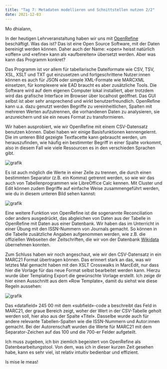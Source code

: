 ```yaml
---
title: "Tag 7: Metadaten modellieren und Schnittstellen nutzen 2/2"
date: 2021-12-03
---
```


Mo dhialann,

In der heutigen Lehrveranstaltung haben wir uns mit [OpenRefine](https://openrefine.org/) beschäftigt. Was das ist? Das ist eine Open Source Software, mit der Daten bereinigt werden können. Daher auch der Name: «open» heisst natürlich «offen» und «refine» kann als «aufbereiten» übersetzt werden. Aber was kann das Programm konkret? 

Das Programm ist vor allem für tabellarische Dateiformate wie CSV, TSV, XSL, XSLT und TXT gut einzusetzen und fortgeschrittene Nutzer:innen können es auch für JSON oder simple XML-Formate wie MARCXML einsetzen, für komplexere wie EAD braucht es aber zusätzliche Tools. Die Software wird auf dem eigenen Computer lokal installiert, aber trotzdem wird das grafische Interface im Browser über localhost geöffnet. Das GUI selbst ist aber sehr ansprechend und wirkt benutzerfreundlich. OpenRefine kann u.a. dazu genutzt werden Begriffe zu vereinheitlichen, Spalten mit mehreren Werten aufzutrennen, die vorhandenen Daten zu analysieren, sie anzureichern und sie ein neues Format zu transformieren.

Wir haben ausprobiert, wie wir OpenRefine mit einem CSV-Datensatz benutzen können. Dabei haben wir einige Basisfunktionen kennengelernt. Die im unteren Bild gezeigte Textfacette kann gebraucht werden, um herauszufinden, wie häufig ein bestimmter Begriff in einer Spalte vorkommt, also in diesem Fall wie viele Ressourcen es in den verschieden Sprachen gibt. 

![grafik](https://user-images.githubusercontent.com/90834649/151687704-2ba9ee54-f518-4d5a-bc0f-41377b6f65bc.png)

Es ist auch möglich die Werte in einer Zelle zu trennen, die durch einen bestimmten Separator (z.B. ein Komma) getrennt werden, so wie wir das auch von Tabellenprogrammen wie LibreOffice Calc kennen. Mit Cluster und Edit können zudem Begriffe auf einfache Weise zusammengeführt werden, wie du in diesem unteren Bild sehen kannst:

![grafik](https://user-images.githubusercontent.com/90834649/151687710-68b02425-f2b4-4adc-bc2e-71b69d035bbf.png)

Eine weitere Funktion von OpenRefine ist die sogenannte Reconciliation oder anders ausgedrückt, das abgleichen von Daten aus der Tabelle in OpenRefine mit Daten aus einer Datenbank. Wir haben das im Unterricht in einer Übung mit den ISSN-Nummern von Journals gemacht. So können in die Tabelle zusätzliche Angaben aufgenommen werden, wie z.B. die offiziellen Webseiten der Zeitschriften, die wir von der Datenbank [Wikidata](https://www.wikidata.org/wiki/Wikidata:Main_Page) übernehmen konnten.

Zum Schluss haben wir noch angeschaut, wie wir den CSV-Datensatz in ein MARC21 Format übertragen können. Das erinnert stark an das, was wir letztes Mal gemacht haben mit den XSLT Crosswalks in MarcEdit, nur dass hier die Vorlage für das neue Format selbst bearbeitet werden kann. Hierzu wurde über Templating Export die gewünschte Vorlage erstellt. Ich zeige dir hier einen Ausschnitt aus dem «Row Template», damit du siehst wie diese Regeln aussehen:

![grafik](https://user-images.githubusercontent.com/90834649/151687719-5539cab9-837f-48d7-8a7e-51ce8009c63d.png)

Das «datafield» 245 00 mit dem «subfield»-code a beschreibt das Feld in MARC21, der graue Bereich zeigt, woher der Wert in der CSV-Tabelle geholt werden soll, hier also aus der Spalte «Titel». Dasselbe wurde auch für andere relevante Tabellen-Spalten wie die ISSN-Nummern und Autor:innen gemacht. Bei der Autorenschaft wurden die Werte für MARC21 mit dem Separator-Zeichen auf das 100 und die 700-er Felder aufgeteilt.

Ich muss zugeben, ich bin ziemlich begeistert von OpenRefine als Datenbearbeitungstool. Von dem, was ich in dieser kurzen Zeit gesehen habe, kann es sehr viel, ist relativ intuitiv bedienbar und effizient.

Is mise le meas!
